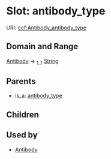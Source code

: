 
# Slot: antibody_type



URI: [ccf:Antibody_antibody_type](http://purl.org/ccf/Antibody_antibody_type)


## Domain and Range

[Antibody](Antibody.md) &#8594;  <sub>1..1</sub> [String](types/String.md)

## Parents

 *  is_a: [antibody_type](antibody_type.md)

## Children


## Used by

 * [Antibody](Antibody.md)
